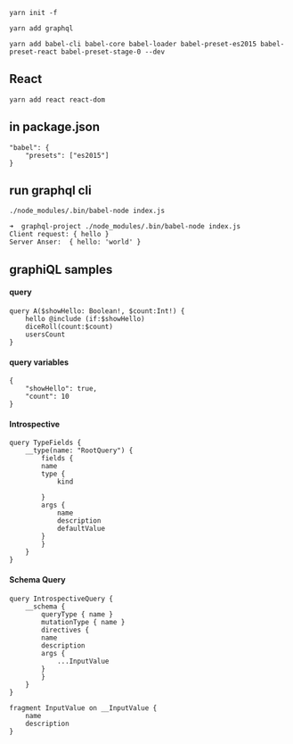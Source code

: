 `yarn init -f`

`yarn add graphql`

`yarn add babel-cli babel-core babel-loader babel-preset-es2015 babel-preset-react babel-preset-stage-0 --dev`

## React

`yarn add react react-dom`

## in package.json

    "babel": {
        "presets": ["es2015"]
    }

## run graphql cli

`./node_modules/.bin/babel-node index.js`

    ➜  graphql-project ./node_modules/.bin/babel-node index.js
    Client request: { hello }
    Server Anser:  { hello: 'world' }


## graphiQL samples

#### query
    query A($showHello: Boolean!, $count:Int!) {
        hello @include (if:$showHello)
        diceRoll(count:$count)
        usersCount
    }

#### query variables
    {
        "showHello": true,
        "count": 10
    }

#### Introspective

    query TypeFields {
        __type(name: "RootQuery") {
            fields {
            name
            type {
                kind

            }
            args {
                name
                description
                defaultValue
            }
            }
        }
    }

#### Schema Query

    query IntrospectiveQuery {
        __schema {
            queryType { name }
            mutationType { name }
            directives {
            name
            description
            args {
                ...InputValue
            }
            }
        }
    }

    fragment InputValue on __InputValue {
        name
        description
    }
